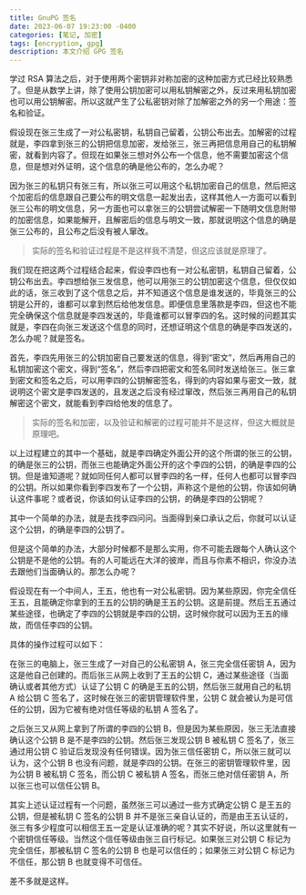 ```yaml
---
title: GnuPG 签名
date: 2023-06-07 19:23:00 -0400
categories: [笔记, 加密]
tags: [encryption, gpg]
description: 本文介绍 GPG 签名
---
```

学过 RSA 算法之后，对于使用两个密钥非对称加密的这种加密方式已经比较熟悉了。但是从数学上讲，除了使用公钥加密可以用私钥解密之外，反过来用私钥加密也可以用公钥解密。所以这就产生了公私密钥对除了加解密之外的另一个用途：签名和验证。

假设现在张三生成了一对公私密钥，私钥自己留着，公钥公布出去。加解密的过程就是，李四拿到张三的公钥把信息加密，发给张三，张三再把信息用自己的私钥解密，就看到内容了。但现在如果张三想对外公布一个信息，他不需要加密这个信息，但是想对外证明，这个信息的确是他公布的，怎么办呢？

因为张三的私钥只有张三有，所以张三可以用这个私钥加密自己的信息，然后把这个加密后的信息跟自己要公布的明文信息一起发出去，这样其他人一方面可以看到张三公布的明文信息，另一方面也可以拿张三的公钥尝试解密一下随明文信息附带的加密信息，如果能解开，且解密后的信息与明文一致，那就说明这个信息的确是张三公布的，且公布之后没有被人窜改。

> 实际的签名和验证过程是不是这样我不清楚，但这应该就是原理了。

我们现在把这两个过程结合起来，假设李四也有一对公私密钥，私钥自己留着，公钥公布出去。李四想给张三发信息，他可以用张三的公钥加密这个信息，但仅仅如此的话，张三收到了这个信息之后，并不知道这个信息是谁发送的，毕竟张三的公钥是公开的，谁都可以拿到然后给他发信息。即便信息里落款是李四，但这也不能完全确保这个信息就是李四发送的，毕竟谁都可以冒李四的名。这时候的问题其实就是，李四在向张三发送这个信息的同时，还想证明这个信息的确是李四发送的，怎么办呢？就是签名。

首先，李四先用张三的公钥加密自己要发送的信息，得到“密文”，然后再用自己的私钥加密这个密文，得到“签名”，然后李四把密文和签名同时发送给张三。张三拿到密文和签名之后，可以用李四的公钥解密签名，得到的内容如果与密文一致，就说明这个密文是李四发送的，且发送之后没有经过窜改，然后张三再用自己的私钥解密这个密文，就能看到李四给他发的信息了。

> 实际的签名和加密，以及验证和解密的过程可能并不是这样，但这大概就是原理吧。

以上过程建立的其中一个基础，就是李四确定外面公开的这个所谓的张三的公钥，的确是张三的公钥，而张三也能确定外面公开的这个李四的公钥，的确是李四的公钥。但是谁知道呢？就如同任何人都可以冒李四的名一样，任何人也都可以冒李四的公钥。所以如果你看到李四发布了一个公钥，声称这个是他的公钥，你该如何确认这件事呢？或者说，你该如何认证李四的公钥，的确是李四的公钥呢？

其中一个简单的办法，就是去找李四问问。当面得到亲口承认之后，你就可以认证这个公钥，的确是李四的公钥了。

但是这个简单的办法，大部分时候都不是那么实用，你不可能去跟每个人确认这个公钥是不是他的公钥。有的人可能远在大洋的彼岸，而且与你素不相识，你没办法去跟他们当面确认的。那怎么办呢？

假设现在有一个中间人，王五，他也有一对公私密钥。因为某些原因，你完全信任王五，且能确定你拿到的王五的公钥的确是王五的公钥。这是前提。然后王五通过某些途径，也确定了李四的公钥就是李四的公钥，这时候你就可以因为王五的缘故，而信任李四的公钥。

具体的操作过程可以如下：

在张三的电脑上，张三生成了一对自己的公私密钥 A，张三完全信任密钥 A，因为这是他自己创建的。而后张三从网上收到了王五的公钥 C，通过某些途径（当面确认或者其他方式）认证了公钥 C 的确是王五的公钥，然后张三就用自己的私钥 A 给公钥 C 签名了，这时候在张三的密钥管理软件里，公钥 C 就会被认为是可信任的公钥，因为它被有绝对信任等级的私钥 A 签名了。

之后张三又从网上拿到了所谓的李四的公钥 B，但是因为某些原因，张三无法直接确认这个公钥 B 是不是李四的公钥。然后张三发现公钥 B 被私钥 C 签名了，张三通过用公钥 C 验证后发现没有任何错误。因为张三信任密钥 C，所以张三就可以认为，这个公钥 B 也没有问题，就是李四的公钥。在张三的密钥管理软件里，因为公钥 B 被私钥 C 签名，而公钥 C 被私钥 A 签名，而张三绝对信任密钥 A，所以张三也可以信任公钥 B。

其实上述认证过程有一个问题，虽然张三可以通过一些方式确定公钥 C 是王五的公钥，但是被私钥 C 签名的公钥 B 并不是张三亲自认证的，而是由王五认证的，张三有多少程度可以相信王五一定是认证准确的呢？其实不好说，所以这里就有一个密钥信任等级。当然这个信任等级由张三自行标记。如果张三对公钥 C 标记为完全信任，那被私钥 C 签名的公钥 B 也是可以信任的；如果张三对公钥 C 标记为不信任，那公钥 B 也就变得不可信任。

差不多就是这样。
